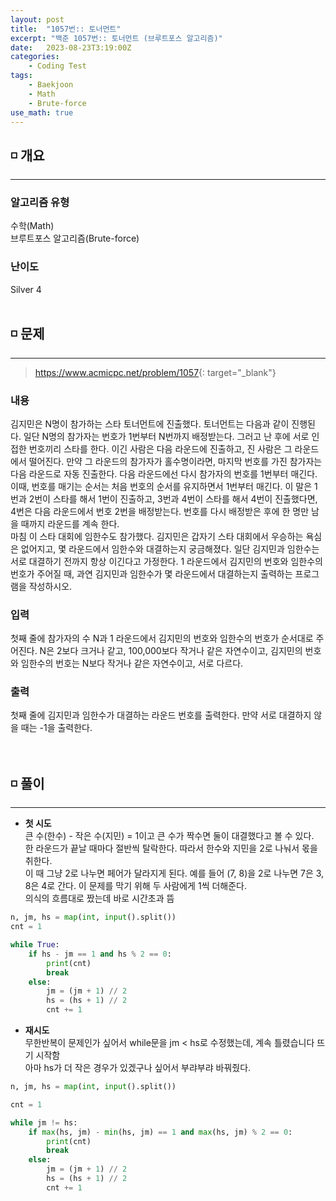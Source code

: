 ```yaml
---
layout: post
title:  "1057번:: 토너먼트"
excerpt: "백준 1057번:: 토너먼트 (브루트포스 알고리즘)"
date:   2023-08-23T3:19:00Z
categories:
    - Coding Test
tags:
    - Baekjoon
    - Math
    - Brute-force
use_math: true
---
```


## ◽ 개요
---
### 알고리즘 유형
수학(Math)  
브루트포스 알고리즘(Brute-force)

### 난이도
Silver 4
<br/><br/>

## ◽ 문제
---
> <https://www.acmicpc.net/problem/1057>{: target="_blank"}

### 내용
김지민은 N명이 참가하는 스타 토너먼트에 진출했다. 토너먼트는 다음과 같이 진행된다. 일단 N명의 참가자는 번호가 1번부터 N번까지 배정받는다. 그러고 난 후에 서로 인접한 번호끼리 스타를 한다. 이긴 사람은 다음 라운드에 진출하고, 진 사람은 그 라운드에서 떨어진다. 만약 그 라운드의 참가자가 홀수명이라면, 마지막 번호를 가진 참가자는 다음 라운드로 자동 진출한다. 다음 라운드에선 다시 참가자의 번호를 1번부터 매긴다. 이때, 번호를 매기는 순서는 처음 번호의 순서를 유지하면서 1번부터 매긴다. 이 말은 1번과 2번이 스타를 해서 1번이 진출하고, 3번과 4번이 스타를 해서 4번이 진출했다면, 4번은 다음 라운드에서 번호 2번을 배정받는다. 번호를 다시 배정받은 후에 한 명만 남을 때까지 라운드를 계속 한다.  
마침 이 스타 대회에 임한수도 참가했다. 김지민은 갑자기 스타 대회에서 우승하는 욕심은 없어지고, 몇 라운드에서 임한수와 대결하는지 궁금해졌다. 일단 김지민과 임한수는 서로 대결하기 전까지 항상 이긴다고 가정한다. 1 라운드에서 김지민의 번호와 임한수의 번호가 주어질 때, 과연 김지민과 임한수가 몇 라운드에서 대결하는지 출력하는 프로그램을 작성하시오.  

### 입력
첫째 줄에 참가자의 수 N과 1 라운드에서 김지민의 번호와 임한수의 번호가 순서대로 주어진다. N은 2보다 크거나 같고, 100,000보다 작거나 같은 자연수이고, 김지민의 번호와 임한수의 번호는 N보다 작거나 같은 자연수이고, 서로 다르다.  

### 출력
첫째 줄에 김지민과 임한수가 대결하는 라운드 번호를 출력한다. 만약 서로 대결하지 않을 때는 -1을 출력한다.
<br/><br/><br/>

## ◽ 풀이
---
- **첫 시도**  
큰 수(한수) - 작은 수(지민) = 1이고 큰 수가 짝수면 둘이 대결했다고 볼 수 있다.  
한 라운드가 끝날 때마다 절반씩 탈락한다. 따라서 한수와 지민을 2로 나눠서 몫을 취한다.  
이 때 그냥 2로 나누면 페어가 달라지게 된다. 예를 들어 (7, 8)을 2로 나누면 7은 3, 8은 4로 간다. 이 문제를 막기 위해 두 사람에게 1씩 더해준다.  
의식의 흐름대로 짰는데 바로 시간초과 뜸  

```python
n, jm, hs = map(int, input().split())
cnt = 1

while True:
    if hs - jm == 1 and hs % 2 == 0:
        print(cnt)
        break
    else:
        jm = (jm + 1) // 2
        hs = (hs + 1) // 2
        cnt += 1
```

- **재시도**  
무한반복이 문제인가 싶어서 while문을 jm < hs로 수정했는데, 계속 틀렸습니다 뜨기 시작함  
아마 hs가 더 작은 경우가 있겠구나 싶어서 부랴부랴 바꿔줬다.  

```python
n, jm, hs = map(int, input().split())

cnt = 1

while jm != hs:
    if max(hs, jm) - min(hs, jm) == 1 and max(hs, jm) % 2 == 0:
        print(cnt)
        break
    else:
        jm = (jm + 1) // 2
        hs = (hs + 1) // 2
        cnt += 1
```
